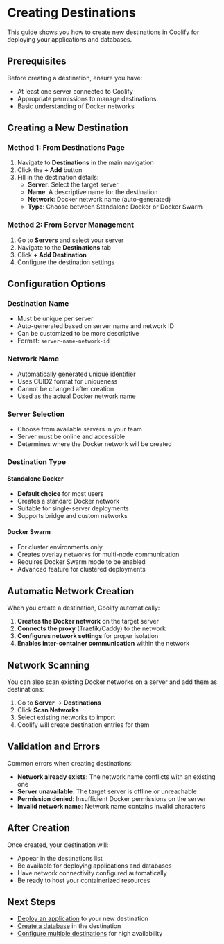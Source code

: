 # Creating Destinations

This guide shows you how to create new destinations in Coolify for deploying your applications and databases.

## Prerequisites

Before creating a destination, ensure you have:
- At least one server connected to Coolify
- Appropriate permissions to manage destinations
- Basic understanding of Docker networks

## Creating a New Destination

### Method 1: From Destinations Page

1. Navigate to **Destinations** in the main navigation
2. Click the **+ Add** button
3. Fill in the destination details:
   - **Server**: Select the target server
   - **Name**: A descriptive name for the destination
   - **Network**: Docker network name (auto-generated)
   - **Type**: Choose between Standalone Docker or Docker Swarm

<ZoomableImage src="/images/destinations/create-destination.webp" />

### Method 2: From Server Management

1. Go to **Servers** and select your server
2. Navigate to the **Destinations** tab
3. Click **+ Add Destination**
4. Configure the destination settings

## Configuration Options

### Destination Name
- Must be unique per server
- Auto-generated based on server name and network ID
- Can be customized to be more descriptive
- Format: `server-name-network-id`

### Network Name
- Automatically generated unique identifier
- Uses CUID2 format for uniqueness
- Cannot be changed after creation
- Used as the actual Docker network name

### Server Selection
- Choose from available servers in your team
- Server must be online and accessible
- Determines where the Docker network will be created

### Destination Type

#### Standalone Docker
- **Default choice** for most users
- Creates a standard Docker network
- Suitable for single-server deployments
- Supports bridge and custom networks

#### Docker Swarm
- For cluster environments only
- Creates overlay networks for multi-node communication
- Requires Docker Swarm mode to be enabled
- Advanced feature for clustered deployments

## Automatic Network Creation

When you create a destination, Coolify automatically:

1. **Creates the Docker network** on the target server
2. **Connects the proxy** (Traefik/Caddy) to the network
3. **Configures network settings** for proper isolation
4. **Enables inter-container communication** within the network

## Network Scanning

You can also scan existing Docker networks on a server and add them as destinations:

1. Go to **Server** → **Destinations**
2. Click **Scan Networks**
3. Select existing networks to import
4. Coolify will create destination entries for them

<ZoomableImage src="/images/destinations/scan-networks.webp" />

## Validation and Errors

Common errors when creating destinations:

- **Network already exists**: The network name conflicts with an existing one
- **Server unavailable**: The target server is offline or unreachable
- **Permission denied**: Insufficient Docker permissions on the server
- **Invalid network name**: Network name contains invalid characters

## After Creation

Once created, your destination will:
- Appear in the destinations list
- Be available for deploying applications and databases
- Have network connectivity configured automatically
- Be ready to host your containerized resources

## Next Steps

- [Deploy an application](../applications/) to your new destination
- [Create a database](../databases/) in the destination
- [Configure multiple destinations](./multi-server.md) for high availability